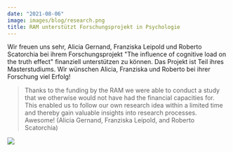 ```yaml
---
date: "2021-08-06"
image: images/blog/research.png
title: RAM unterstützt Forschungsprojekt in Psychologie
---
```


Wir freuen uns sehr, Alicia Gernand, Franziska Leipold und Roberto Scatorchia bei ihrem Forschungsprojekt "The influence of cognitive load on the truth effect" finanziell unterstützen zu können. Das Projekt ist Teil ihres Masterstudiums. Wir wünschen Alicia, Franziska und Roberto bei ihrer Forschung viel Erfolg!

> Thanks to the funding by the RAM we were able to conduct a study that we otherwise would not have had the financial capacities for.
This enabled us to follow our own research idea within a limited time and thereby gain valuable insights into research processes. Awesome! (Alicia Gernand, Franziska Leipold, and Roberto Scatorchia)

![](/images/portfolio/psych-group-funding.jpeg)
